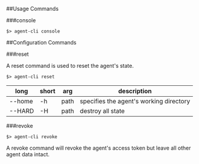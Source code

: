 ##Usage Commands

###console

````
$> agent-cli console
````

##Configuration Commands

###reset

A reset command is used to reset the agent's state.

````
$> agent-cli reset
````

long | short | arg    | description
------| --------- | ------ | -------------
--home    | -h   | path   | specifies the agent's working directory
--HARD    | -H   | path   | destroy all state

###revoke

````
$> agent-cli revoke
````

A revoke command will revoke the agent's access token but leave all other agent data intact.
